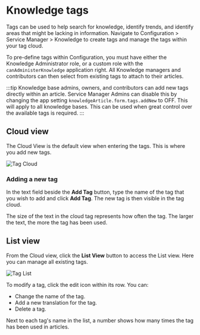 # Knowledge tags
Tags can be used to help search for knowledge, identify trends, and identify areas that might be lacking in information. Navigate to Configuration > Service Manager > Knowledge to create tags and manage the tags within your tag cloud. 

To pre-define tags within Configuration, you must have either the Knowledge Administrator role, or a custom role with the `canAdministerKnowledge` application right. All Knowledge managers and contributors can then select from existing tags to attach to their articles.

:::tip
Knowledge base admins, owners, and contributors can add new tags directly within an article.  Service Manager Admins can disable this by changing the app setting `knowledgeArticle.form.tags.addNew` to OFF. This will apply to all knowledge bases. This can be used when great control over the available tags is required.
:::  

## Cloud view
The Cloud View is the default view when entering the tags. This is where you add new tags.

![Tag Cloud](/_books/servicemanager-config/images/tag-cloud.png)

### Adding a new tag
In the text field beside the **Add Tag** button, type the name of the tag that you wish to add and click **Add Tag**. The new tag is then visible in the tag cloud.  

The size of the text in the cloud tag represents how often the tag.  The larger the text, the more the tag has been used.

## List view
From the Cloud view, click the **List View** button to access the List view. Here you can manage all existing tags.

![Tag List](/_books/servicemanager-config/images/tag-list.png)

To modify a tag, click the edit icon within its row. You can:
* Change the name of the tag.
* Add a new translation for the tag.
* Delete a tag.

Next to each tag's name in the list, a number shows how many times the tag has been used in articles.

